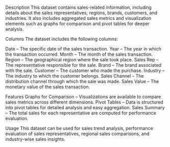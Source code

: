 Description
This dataset contains sales-related information, including details about the sales representatives, regions, brands, customers, and industries. It also includes aggregated sales metrics and visualization elements such as graphs for comparison and pivot tables for deeper analysis.

Columns
The dataset includes the following columns:

Date – The specific date of the sales transaction.
Year – The year in which the transaction occurred.
Month – The month of the sales transaction.
Region – The geographical region where the sale took place.
Sales Rep – The representative responsible for the sale.
Brand – The brand associated with the sale.
Customer – The customer who made the purchase.
Industry – The industry to which the customer belongs.
Sales Channel – The distribution channel through which the sale was made.
Sales Value – The monetary value of the sales transaction.

Features
Graphs for Comparison – Visualizations are available to compare sales metrics across different dimensions.
Pivot Tables – Data is structured into pivot tables for detailed analysis and easy aggregation.
Sales Summary – The total sales for each representative are computed for performance evaluation.

Usage
This dataset can be used for sales trend analysis, performance evaluation of sales representatives, regional sales comparisons, and industry-wise sales insights.

